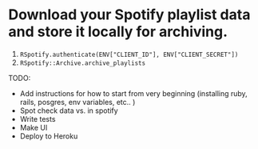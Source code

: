 # Download your Spotify playlist data and store it locally for archiving.

1. `RSpotify.authenticate(ENV["CLIENT_ID"], ENV["CLIENT_SECRET"])`
2. `RSpotify::Archive.archive_playlists`

TODO:
* Add instructions for how to start from very beginning (installing ruby, rails, posgres, env variables, etc.. )
* Spot check data vs. in spotify
* Write tests
* Make UI
* Deploy to Heroku